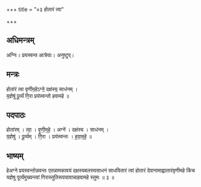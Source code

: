 +++
title = "०३ होतारं त्वा"

+++
## अधिमन्त्रम्
अग्निः। प्रयस्वन्त आत्रेयाः। अनुष्टुप्।

## मन्त्रः
होता॑रं त्वा वृणीम॒हेऽग्ने॒ दक्ष॑स्य॒ साध॑नम् ।  
य॒ज्ञेषु॑ पू॒र्व्यं गि॒रा प्रय॑स्वन्तो हवामहे ॥

## पदपाठः
होता॑रम् । त्वा॒ । वृ॒णी॒म॒हे॒ । अग्ने॑ । दक्ष॑स्य । साध॑नम् ।  
य॒ज्ञेषु॑ । पू॒र्व्यम् । गि॒रा । प्रय॑स्वन्तः । ह॒वा॒म॒हे॒ ॥

## भाष्यम्
हेअग्ने प्रयस्वन्तोन्नवन्तः एतन्नामकावयं दक्षस्यबलस्यसाधनं साधयितारं त्वां होतारं देवानामाह्वातारंवृणीमहे किंच यज्ञेषु पूर्व्यंमुख्यन्त्वां गिरास्तुतिरूपयावाचाहवामहे स्तुमः ॥ ३ ॥